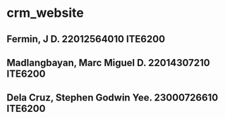 # crm_website

Fermin, J D.
22012564010
ITE6200
-----------------------------------
Madlangbayan, Marc Miguel D.
22014307210
ITE6200
-----------------------------------
Dela Cruz, Stephen Godwin Yee.
23000726610
ITE6200
-----------------------------------
